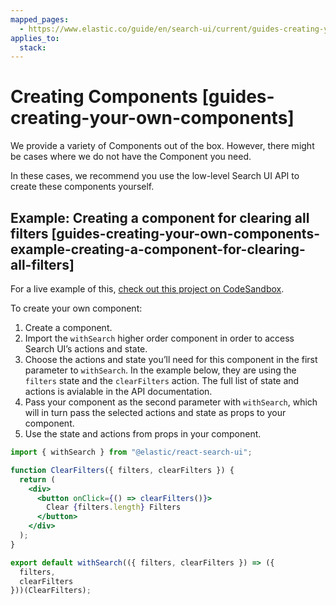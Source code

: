 ```yaml
---
mapped_pages:
  - https://www.elastic.co/guide/en/search-ui/current/guides-creating-your-own-components.html
applies_to:
  stack:
---
```


# Creating Components [guides-creating-your-own-components]

We provide a variety of Components out of the box. However, there might be cases where we do not have the Component you need.

In these cases, we recommend you use the low-level Search UI API to create these components yourself.

## Example: Creating a component for clearing all filters [guides-creating-your-own-components-example-creating-a-component-for-clearing-all-filters]

For a live example of this, [check out this project on CodeSandbox](https://codesandbox.io/s/search-ui-customize-html-and-styles-demo-30v93e).

To create your own component:

1. Create a component.
2. Import the `withSearch` higher order component in order to access Search UI’s actions and state.
3. Choose the actions and state you’ll need for this component in the first parameter to `withSearch`. In the example below, they are using the `filters` state and the `clearFilters` action. The full list of state and actions is avialable in the API documentation.
4. Pass your component as the second parameter with `withSearch`, which will in turn pass the selected actions and state as props to your component.
5. Use the state and actions from props in your component.

```jsx
import { withSearch } from "@elastic/react-search-ui";

function ClearFilters({ filters, clearFilters }) {
  return (
    <div>
      <button onClick={() => clearFilters()}>
        Clear {filters.length} Filters
      </button>
    </div>
  );
}

export default withSearch(({ filters, clearFilters }) => ({
  filters,
  clearFilters
}))(ClearFilters);
```
